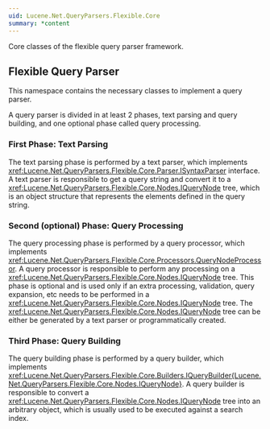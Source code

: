 ```yaml
---
uid: Lucene.Net.QueryParsers.Flexible.Core
summary: *content
---
```


<!--
 Licensed to the Apache Software Foundation (ASF) under one or more
 contributor license agreements.  See the NOTICE file distributed with
 this work for additional information regarding copyright ownership.
 The ASF licenses this file to You under the Apache License, Version 2.0
 (the "License"); you may not use this file except in compliance with
 the License.  You may obtain a copy of the License at

     http://www.apache.org/licenses/LICENSE-2.0

 Unless required by applicable law or agreed to in writing, software
 distributed under the License is distributed on an "AS IS" BASIS,
 WITHOUT WARRANTIES OR CONDITIONS OF ANY KIND, either express or implied.
 See the License for the specific language governing permissions and
 limitations under the License.
-->


Core classes of the flexible query parser framework.

## Flexible Query Parser

This namespace contains the necessary classes to implement a query parser. 

A query parser is divided in at least 2 phases, text parsing and query building, and one optional phase called query processing. 

### First Phase: Text Parsing

The text parsing phase is performed by a text parser, which implements <xref:Lucene.Net.QueryParsers.Flexible.Core.Parser.ISyntaxParser> interface. A text parser is responsible to get a query string and convert it to a <xref:Lucene.Net.QueryParsers.Flexible.Core.Nodes.IQueryNode> tree, which is an object structure that represents the elements defined in the query string. 

### Second (optional) Phase: Query Processing

The query processing phase is performed by a query processor, which implements <xref:Lucene.Net.QueryParsers.Flexible.Core.Processors.QueryNodeProcessor>. A query processor is responsible to perform any processing on a <xref:Lucene.Net.QueryParsers.Flexible.Core.Nodes.IQueryNode> tree. This phase is optional and is used only if an extra processing, validation, query expansion, etc needs to be performed in a <xref:Lucene.Net.QueryParsers.Flexible.Core.Nodes.IQueryNode> tree. The <xref:Lucene.Net.QueryParsers.Flexible.Core.Nodes.IQueryNode> tree can be either be generated by a text parser or programmatically created. 

### Third Phase: Query Building

The query building phase is performed by a query builder, which implements <xref:Lucene.Net.QueryParsers.Flexible.Core.Builders.IQueryBuilder{Lucene.Net.QueryParsers.Flexible.Core.Nodes.IQueryNode}>. A query builder is responsible to convert a <xref:Lucene.Net.QueryParsers.Flexible.Core.Nodes.IQueryNode> tree into an arbitrary object, which is usually used to be executed against a search index. 